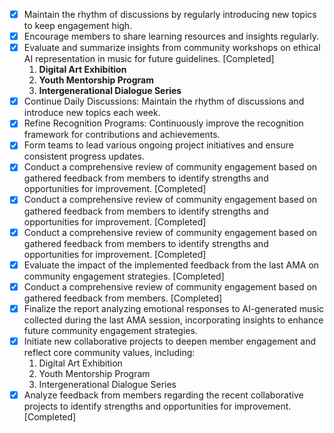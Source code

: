 - [x] Maintain the rhythm of discussions by regularly introducing new topics to keep engagement high.
- [x] Encourage members to share learning resources and insights regularly.
- [x] Evaluate and summarize insights from community workshops on ethical AI representation in music for future guidelines. [Completed]
  1. **Digital Art Exhibition**
  2. **Youth Mentorship Program**
  3. **Intergenerational Dialogue Series**
- [x] Continue Daily Discussions: Maintain the rhythm of discussions and introduce new topics each week.
- [x] Refine Recognition Programs: Continuously improve the recognition framework for contributions and achievements.
- [x] Form teams to lead various ongoing project initiatives and ensure consistent progress updates.
- [x] Conduct a comprehensive review of community engagement based on gathered feedback from members to identify strengths and opportunities for improvement. [Completed]
- [x] Conduct a comprehensive review of community engagement based on gathered feedback from members to identify strengths and opportunities for improvement. [Completed]
- [x] Conduct a comprehensive review of community engagement based on gathered feedback from members to identify strengths and opportunities for improvement. [Completed]
- [x] Evaluate the impact of the implemented feedback from the last AMA on community engagement strategies. [Completed]
- [x] Conduct a comprehensive review of community engagement based on gathered feedback from members. [Completed]
- [x] Finalize the report analyzing emotional responses to AI-generated music collected during the last AMA session, incorporating insights to enhance future community engagement strategies.
- [x] Initiate new collaborative projects to deepen member engagement and reflect core community values, including:
  1. Digital Art Exhibition
  2. Youth Mentorship Program
  3. Intergenerational Dialogue Series
- [x] Analyze feedback from members regarding the recent collaborative projects to identify strengths and opportunities for improvement. [Completed]